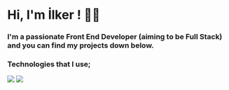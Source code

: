 # Hi, I'm İlker ! 👨‍💻

### I'm a passionate Front End Developer (aiming to be Full Stack) and you can find my projects down below.

### Technologies that I use;

<img src="https://img.shields.io/badge/JavaScript-F7DF1E?style=for-the-badge&logo=javascript&logoColor=black" /> <img src="https://img.shields.io/badge/HTML5-E34F26?style=for-the-badge&logo=html5&logoColor=white" />
